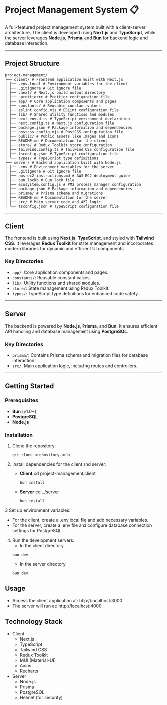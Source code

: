 # Project Management System 📋

A full-featured project management system built with a client-server architecture. The client is developed using **Next.js** and **TypeScript**, while the server leverages **Node.js**, **Prisma**, and **Bun** for backend logic and database interaction.

---

## Project Structure

```
project-management/
├── client/ # Frontend application built with Next.js
│ ├── .env.local # Environment variables for the client
│ ├── .gitignore # Git ignore file
│ ├── .next/ # Next.js build output directory
│ ├── .prettierrc # Prettier configuration file
│ ├── app/ # Core application components and pages
│ ├── constants/ # Reusable constant values
│ ├── eslint.config.mjs # ESLint configuration file
│ ├── lib/ # Shared utility functions and modules
│ ├── next-env.d.ts # TypeScript environment declaration
│ ├── next.config.ts # Next.js configuration file
│ ├── package.json # Package information and dependencies
│ ├── postcss.config.mjs # PostCSS configuration file
│ ├── public/ # Public assets like images and icons
│ ├── README.md # Documentation for the client
│ ├── store/ # Redux Toolkit store configuration
│ ├── tailwind.config.ts # Tailwind CSS configuration file
│ ├── tsconfig.json # TypeScript configuration file
│ └── types/ # TypeScript type definitions
├── server/ # Backend application built with Node.js
│ ├── .env # Environment variables for the server
│ ├── .gitignore # Git ignore file
│ ├── aws-ec2-instructions.md # AWS EC2 deployment guide
│ ├── bun.lockb # Bun lock file
│ ├── ecosystem.config.js # PM2 process manager configuration
│ ├── package.json # Package information and dependencies
│ ├── prisma/ # Prisma schema and migrations
│ ├── README.md # Documentation for the server
│ ├── src/ # Main server code and API logic
│ └── tsconfig.json # TypeScript configuration file
```

---

## Client

The frontend is built using **Next.js**, **TypeScript**, and styled with **Tailwind CSS**. It leverages **Redux Toolkit** for state management and incorporates modern libraries for dynamic and efficient UI components.

### Key Directories

- `app/`: Core application components and pages.
- `constants/`: Reusable constant values.
- `lib/`: Utility functions and shared modules.
- `store/`: State management using Redux Toolkit.
- `types/`: TypeScript type definitions for enhanced code safety.

---

## Server

The backend is powered by **Node.js**, **Prisma**, and **Bun**. It ensures efficient API handling and database management using **PostgreSQL**.

### Key Directories

- `prisma/`: Contains Prisma schema and migration files for database interaction.
- `src/`: Main application logic, including routes and controllers.

---

## Getting Started

### Prerequisites

- **Bun** (v1.0+)
- **PostgreSQL**
- **Node.js**

### Installation

1. Clone the repository:

   ```
   git clone <repository-url>
   ```

2. Install dependencies for the client and server:
   - **Client**
     cd project-management/client
     ```
     bun install
     ```
   - **Server**
     cd ../server
     ```
     bun install
     ```

3 Set up environment variables:

- For the client, create a .env.local file and add necessary variables.
- For the server, create a .env file and configure database connection settings for PostgreSQL.

4. Run the development servers:
   - In the client directory
   ```
   bun dev
   ```
   - In the server directory
   ```
   bun dev
   ```

## Usage

- Access the client application at: http://localhost:3000
- The server will run at: http://localhost:4000

## Technology Stack

- Client
  - Next.js
  - TypeScript
  - Tailwind CSS
  - Redux Toolkit
  - MUI (Material-UI)
  - Axios
  - Recharts
- Server
  - Node.js
  - Prisma
  - PostgreSQL
  - Helmet (for security)
